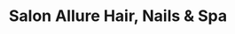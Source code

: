 ---
title: "Salon Allure Hair, Nails & Spa"
url: /toms-river/salon-allure-hair-nails-und-spa/
shop: Friseur
---